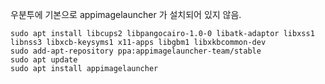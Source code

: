 우분투에 기본으로 appimagelauncher 가 설치되어 있지 않음.

```shell
sudo apt install libcups2 libpangocairo-1.0-0 libatk-adaptor libxss1 libnss3 libxcb-keysyms1 x11-apps libgbm1 libxkbcommon-dev
sudo add-apt-repository ppa:appimagelauncher-team/stable
sudo apt update
sudo apt install appimagelauncher
```
